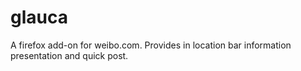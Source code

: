 glauca
======

A firefox add-on for weibo.com. Provides in location bar information presentation and quick post.
